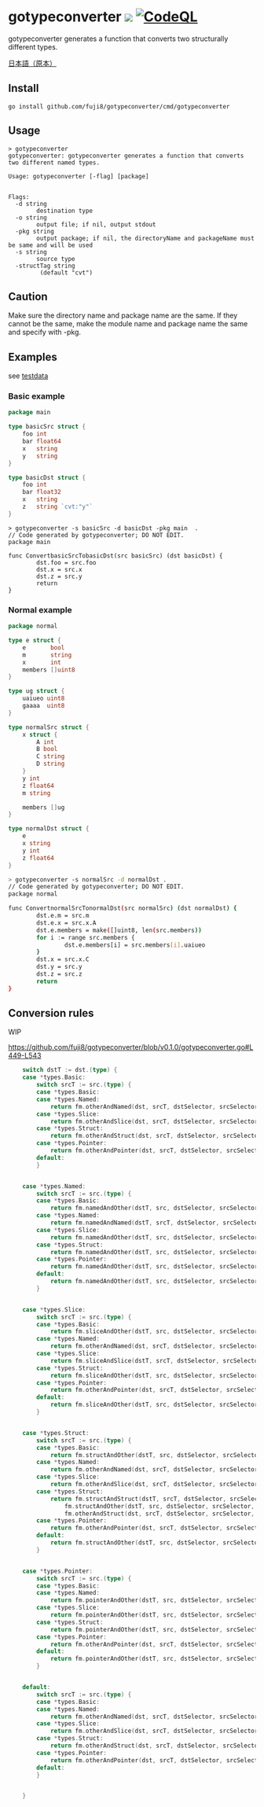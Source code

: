 # gotypeconverter [![](https://github.com/fuji8/gotypeconverter/workflows/build/badge.svg)](https://github.com/fuji8/gotypeconverter/actions) [![CodeQL](https://github.com/fuji8/gotypeconverter/actions/workflows/codeql-analysis.yml/badge.svg)](https://github.com/fuji8/gotypeconverter/actions/workflows/codeql-analysis.yml)
gotypeconverter generates a function that converts two structurally different types.

[日本語（原本）](https://github.com/fuji8/gotypeconverter/blob/main/README_JA.md)


## Install
```shell
go install github.com/fuji8/gotypeconverter/cmd/gotypeconverter
```

## Usage
```shell
> gotypeconverter                          
gotypeconverter: gotypeconverter generates a function that converts two different named types.

Usage: gotypeconverter [-flag] [package]


Flags:
  -d string
        destination type
  -o string
        output file; if nil, output stdout
  -pkg string
        output package; if nil, the directoryName and packageName must be same and will be used
  -s string
        source type
  -structTag string
         (default "cvt")
```
## Caution
Make sure the directory name and package name are the same. If they cannot be the same, make the module name and package name the same and specify with -pkg.


## Examples
see [testdata](https://github.com/fuji8/gotypeconverter/tree/main/testdata/src)
### Basic example
```go basic.go
package main

type basicSrc struct {
	foo int
	bar float64
	x   string
	y   string
}

type basicDst struct {
	foo int
	bar float32
	x   string
	z   string `cvt:"y"`
}
```

```shell
> gotypeconverter -s basicSrc -d basicDst -pkg main  .
// Code generated by gotypeconverter; DO NOT EDIT.
package main

func ConvertbasicSrcTobasicDst(src basicSrc) (dst basicDst) {
        dst.foo = src.foo
        dst.x = src.x
        dst.z = src.y
        return
}
```

### Normal example
```go normal.go
package normal

type e struct {
	e       bool
	m       string
	x       int
	members []uint8
}

type ug struct {
	uaiueo uint8
	gaaaa  uint8
}

type normalSrc struct {
	x struct {
		A int
		B bool
		C string
		D string
	}
	y int
	z float64
	m string

	members []ug
}

type normalDst struct {
	e
	x string
	y int
	z float64
}
```

```bash
> gotypeconverter -s normalSrc -d normalDst .                                
// Code generated by gotypeconverter; DO NOT EDIT.
package normal

func ConvertnormalSrcTonormalDst(src normalSrc) (dst normalDst) {
        dst.e.m = src.m
        dst.e.x = src.x.A
        dst.e.members = make([]uint8, len(src.members))
        for i := range src.members {
                dst.e.members[i] = src.members[i].uaiueo
        }
        dst.x = src.x.C
        dst.y = src.y
        dst.z = src.z
        return
}
```

## Conversion rules
WIP

https://github.com/fuji8/gotypeconverter/blob/v0.1.0/gotypeconverter.go#L449-L543
```go
	switch dstT := dst.(type) {
	case *types.Basic:
		switch srcT := src.(type) {
		case *types.Basic:
		case *types.Named:
			return fm.otherAndNamed(dst, srcT, dstSelector, srcSelector, index, history)
		case *types.Slice:
			return fm.otherAndSlice(dst, srcT, dstSelector, srcSelector, index, history)
		case *types.Struct:
			return fm.otherAndStruct(dst, srcT, dstSelector, srcSelector, index, history)
		case *types.Pointer:
			return fm.otherAndPointer(dst, srcT, dstSelector, srcSelector, index, history)
		default:
		}


	case *types.Named:
		switch srcT := src.(type) {
		case *types.Basic:
			return fm.namedAndOther(dstT, src, dstSelector, srcSelector, index, history)
		case *types.Named:
			return fm.namedAndNamed(dstT, srcT, dstSelector, srcSelector, index, history)
		case *types.Slice:
			return fm.namedAndOther(dstT, src, dstSelector, srcSelector, index, history)
		case *types.Struct:
			return fm.namedAndOther(dstT, src, dstSelector, srcSelector, index, history)
		case *types.Pointer:
			return fm.namedAndOther(dstT, src, dstSelector, srcSelector, index, history)
		default:
			return fm.namedAndOther(dstT, src, dstSelector, srcSelector, index, history)
		}


	case *types.Slice:
		switch srcT := src.(type) {
		case *types.Basic:
			return fm.sliceAndOther(dstT, src, dstSelector, srcSelector, index, history)
		case *types.Named:
			return fm.otherAndNamed(dst, srcT, dstSelector, srcSelector, index, history)
		case *types.Slice:
			return fm.sliceAndSlice(dstT, srcT, dstSelector, srcSelector, index, history)
		case *types.Struct:
			return fm.sliceAndOther(dstT, src, dstSelector, srcSelector, index, history)
		case *types.Pointer:
			return fm.otherAndPointer(dst, srcT, dstSelector, srcSelector, index, history)
		default:
			return fm.sliceAndOther(dstT, src, dstSelector, srcSelector, index, history)
		}


	case *types.Struct:
		switch srcT := src.(type) {
		case *types.Basic:
			return fm.structAndOther(dstT, src, dstSelector, srcSelector, index, history)
		case *types.Named:
			return fm.otherAndNamed(dst, srcT, dstSelector, srcSelector, index, history)
		case *types.Slice:
			return fm.otherAndSlice(dst, srcT, dstSelector, srcSelector, index, history)
		case *types.Struct:
			return fm.structAndStruct(dstT, srcT, dstSelector, srcSelector, index, history) ||
				fm.structAndOther(dstT, src, dstSelector, srcSelector, index, history) ||
				fm.otherAndStruct(dst, srcT, dstSelector, srcSelector, index, history)
		case *types.Pointer:
			return fm.otherAndPointer(dst, srcT, dstSelector, srcSelector, index, history)
		default:
			return fm.structAndOther(dstT, src, dstSelector, srcSelector, index, history)
		}


	case *types.Pointer:
		switch srcT := src.(type) {
		case *types.Basic:
		case *types.Named:
			return fm.pointerAndOther(dstT, src, dstSelector, srcSelector, index, history)
		case *types.Slice:
			return fm.pointerAndOther(dstT, src, dstSelector, srcSelector, index, history)
		case *types.Struct:
			return fm.pointerAndOther(dstT, src, dstSelector, srcSelector, index, history)
		case *types.Pointer:
			return fm.otherAndPointer(dst, srcT, dstSelector, srcSelector, index, history)
		default:
			return fm.pointerAndOther(dstT, src, dstSelector, srcSelector, index, history)
		}


	default:
		switch srcT := src.(type) {
		case *types.Basic:
		case *types.Named:
			return fm.otherAndNamed(dst, srcT, dstSelector, srcSelector, index, history)
		case *types.Slice:
			return fm.otherAndSlice(dst, srcT, dstSelector, srcSelector, index, history)
		case *types.Struct:
			return fm.otherAndStruct(dst, srcT, dstSelector, srcSelector, index, history)
		case *types.Pointer:
			return fm.otherAndPointer(dst, srcT, dstSelector, srcSelector, index, history)
		default:
		}


	}
```
